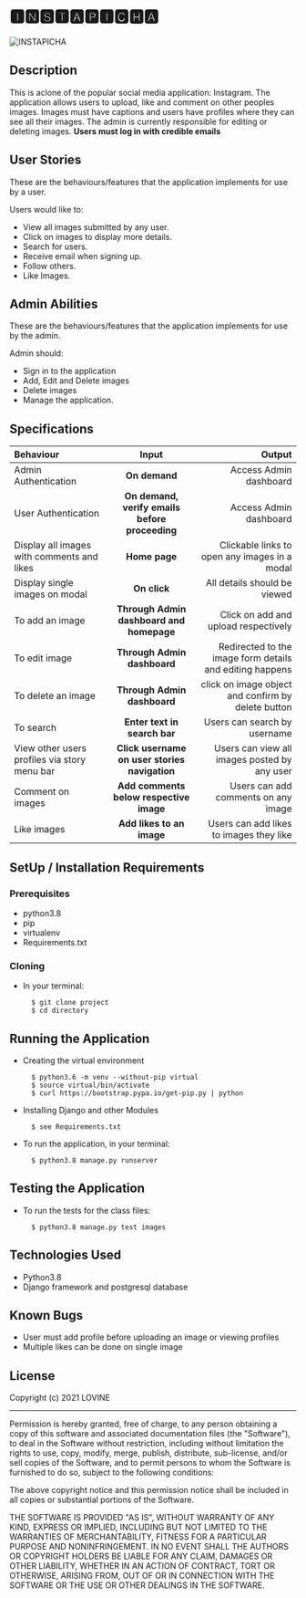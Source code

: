 # 🅸🅽🆂🆃🅰🅿🅸🅲🅷🅰

![INSTAPICHA](/static/img/instapicha.png)


## Description
This is aclone of the popular social media application: Instagram. The application allows users to upload, like and comment on other peoples images. Images must have captions and users have profiles where they can see all their images. The admin is  currently responsible for editing or deleting images.
**Users must log in with credible emails**

## User Stories
These are the behaviours/features that the application implements for use by a user.

Users would like to:
* View all images submitted by any user.
* Click on images to display more details.
* Search for users.
* Receive email when signing up.
* Follow others.
* Like Images.


## Admin Abilities
These are the behaviours/features that the application implements for use by the admin.

Admin should:
* Sign in to the application
* Add, Edit and Delete images
* Delete images
* Manage the application.


## Specifications
| Behaviour | Input | Output |
| :---------------- | :---------------: | ------------------: |
| Admin Authentication | **On demand** | Access Admin dashboard |
| User Authentication | **On demand, verify emails before proceeding** | Access Admin dashboard |
| Display all images with comments and likes | **Home page** | Clickable links to open any images in a modal |
| Display single images on modal | **On  click** | All details should be viewed|
| To add an image  | **Through Admin dashboard and homepage** | Click on add and upload respectively|
| To edit image  | **Through Admin dashboard** | Redirected to the  image form details and editing happens|
| To delete an image  | **Through Admin dashboard** | click on image object and confirm by delete button|
| To search  | **Enter text in search bar** | Users can search by username|
| View other users profiles via story menu bar | **Click username on user stories navigation** | Users can view all images posted by any user|
| Comment on images | **Add comments below respective image** | Users can add comments on any image|
| Like images | **Add likes to an image** | Users can add likes to images they like|


## SetUp / Installation Requirements
### Prerequisites
* python3.8
* pip
* virtualenv
* Requirements.txt

### Cloning
* In your terminal:

        $ git clone project
        $ cd directory

## Running the Application
* Creating the virtual environment

        $ python3.6 -m venv --without-pip virtual
        $ source virtual/bin/activate
        $ curl https://bootstrap.pypa.io/get-pip.py | python

* Installing Django and other Modules

        $ see Requirements.txt

* To run the application, in your terminal:

        $ python3.8 manage.py runserver

## Testing the Application
* To run the tests for the class files:

        $ python3.8 manage.py test images

## Technologies Used
* Python3.8
* Django  framework and postgresql database

## Known Bugs
* User must add profile before uploading an image or viewing profiles
* Multiple likes can be done on single image

## License

Copyright (c) 2021 LOVINE

------------

Permission is hereby granted, free of charge, to any person obtaining a copy of this software and associated documentation files (the "Software"), to deal in the Software without restriction, including without limitation the rights to use, copy, modify, merge, publish, distribute, sub-license, and/or sell copies of the Software, and to permit persons to whom the Software is furnished to do so, subject to the following conditions:

The above copyright notice and this permission notice shall be included in all copies or substantial portions of the Software.

THE SOFTWARE IS PROVIDED "AS IS", WITHOUT WARRANTY OF ANY KIND, EXPRESS OR IMPLIED, INCLUDING BUT NOT LIMITED TO THE WARRANTIES OF MERCHANTABILITY, FITNESS FOR A PARTICULAR PURPOSE AND NONINFRINGEMENT. IN NO EVENT SHALL THE AUTHORS OR COPYRIGHT HOLDERS BE LIABLE FOR ANY CLAIM, DAMAGES OR OTHER LIABILITY, WHETHER IN AN ACTION OF CONTRACT, TORT OR OTHERWISE, ARISING FROM, OUT OF OR IN CONNECTION WITH THE SOFTWARE OR THE USE OR OTHER DEALINGS IN THE SOFTWARE.
